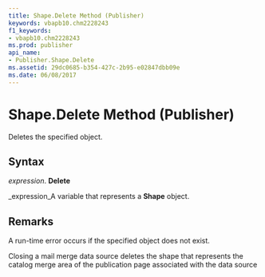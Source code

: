 ```yaml
---
title: Shape.Delete Method (Publisher)
keywords: vbapb10.chm2228243
f1_keywords:
- vbapb10.chm2228243
ms.prod: publisher
api_name:
- Publisher.Shape.Delete
ms.assetid: 29dc0685-b354-427c-2b95-e02847dbb09e
ms.date: 06/08/2017
---
```



# Shape.Delete Method (Publisher)

Deletes the specified object.


## Syntax

 _expression_. **Delete**

 _expression_A variable that represents a  **Shape** object.


## Remarks

A run-time error occurs if the specified object does not exist.

Closing a mail merge data source deletes the shape that represents the catalog merge area of the publication page associated with the data source


